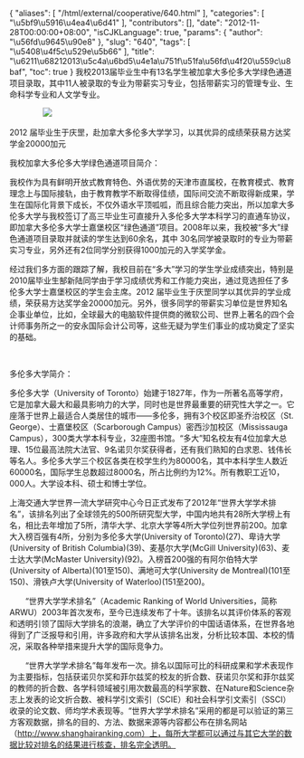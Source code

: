 {
    "aliases": [
        "/html/external/cooperative/640.html"
    ],
    "categories": [
        "\u5bf9\u5916\u4ea4\u6d41"
    ],
    "contributors": [],
    "date": "2012-11-28T00:00:00+08:00",
    "isCJKLanguage": true,
    "params": {
        "author": "\u56fd\u9645\u90e8"
    },
    "slug": "640",
    "tags": [
        "\u5408\u4f5c\u529e\u5b66"
    ],
    "title": "\u6211\u68212013\u5c4a\u6bd5\u4e1a\u751f\u51fa\u56fd\u4f20\u559c\u8baf",
    "toc": true
}
我校2013届毕业生中有13名学生被加拿大多伦多大学绿色通道项目录取，其中11人被录取的专业为带薪实习专业，包括带薪实习的管理专业、生命科学专业和人文学专业。

               ![](https://cdn.tfls.online/mirror/full/b44c00e624d6a74f3ec7a93bb80c235eee268fb7.jpg)

2012 届毕业生于庆罡，赴加拿大多伦多大学学习，以其优异的成绩荣获易方达奖学金20000加元

我校加拿大多伦多大学绿色通道项目简介：

我校作为具有鲜明开放式教育特色、外语优势的天津市直属校，在教育模式、教育理念上与国际接轨，由于教育教学不断取得佳绩，国际间交流不断取得新成果，学生在国际化背景下成长，不仅外语水平顶呱呱，而且综合能力突出，所以加拿大多伦多大学与我校签订了高三毕业生可直接升入多伦多大学本科学习的直通车协议，即加拿大多伦多大学士嘉堡校区“绿色通道”项目。2008年以来，我校被“多大”绿色通道项目录取并就读的学生达到60余名，其中 30名同学被录取时的专业为带薪实习专业，另外还有2位同学分别获得1000加元的入学奖学金。

经过我们多方面的跟踪了解，我校目前在“多大”学习的学生学业成绩突出，特别是2010届毕业生郜新陆同学由于学习成绩优秀和工作能力突出，通过竞选担任了多伦多大学士嘉堡校区的学生会主席。2012 届毕业生于庆罡同学以其优异的学业成绩，荣获易方达奖学金20000加元。另外，很多同学的带薪实习单位是世界知名企事业单位，比如，全球最大的电脑软件提供商的微软公司、世界上著名的四个会计师事务所之一的安永国际会计公司等，这些无疑为学生们事业的成功奠定了坚实的基础。

 

多伦多大学简介：

多伦多大学（University of Toronto）始建于1827年，作为一所著名高等学府，它是加拿大最大和最具影响力的大学，同时也是世界最重要的研究性大学之一。它座落于世界上最适合人类居住的城市——多伦多，拥有3个校区即圣乔治校区（St. George）、士嘉堡校区（Scarborough Campus）密西沙加校区（Mississauga Campus），300类大学本科专业，32座图书馆。“多大”知名校友有4位加拿大总理、15位最高法院大法官、9名诺贝尔奖获得者，还有我们熟知的白求恩、钱伟长等名人。多伦多大学三个校区各类在校学生约为80000名，其中本科学生人数近60000名，国际学生总数超过8000名，所占比例约为12%。所有教职工近10，000人。大学设本科、硕士和博士学位。

上海交通大学世界一流大学研究中心今日正式发布了2012年“世界大学学术排名”，该排名列出了全球领先的500所研究型大学，中国内地共有28所大学榜上有名，相比去年增加了5所，清华大学、北京大学等4所大学位列世界前200。加拿大入榜百强有4所，分别为多伦多大学(University of Toronto)(27)、卑诗大学(University of British Columbia)(39)、麦基尔大学(McGill University)(63)、麦士达大学(McMaster University)(92)。入榜首200强的有阿尔伯特大学(University of Alberta)(101至150)、满地可大学(University de Montreal)(101至150)、滑铁卢大学(University of Waterloo)(151至200)。

　　“世界大学学术排名”（Academic Ranking of World Universities，简称ARWU）2003年首次发布，至今已连续发布了十年。该排名以其评价体系的客观和透明引领了国际大学排名的浪潮，确立了大学评价的中国话语体系，在世界各地得到了广泛报导和引用，许多政府和大学从该排名出发，分析比较本国、本校的情况，采取各种举措来提升大学的国际竞争力。

　　“世界大学学术排名”每年发布一次。排名以国际可比的科研成果和学术表现作为主要指标，包括获诺贝尔奖和菲尔兹奖的校友的折合数、获诺贝尔奖和菲尔兹奖的教师的折合数、各学科领域被引用次数最高的科学家数、在Nature和Science杂志上发表的论文折合数、被科学引文索引（SCIE）和社会科学引文索引（SSCI）收录的论文数、师均学术表现等。“世界大学学术排名”采用的都是可以验证的第三方客观数据，排名的目的、方法、数据来源等内容都公布在排名网站（http://www.shanghairanking.com）上，每所大学都可以通过与其它大学的数据比较对排名的结果进行核查，排名完全透明。

